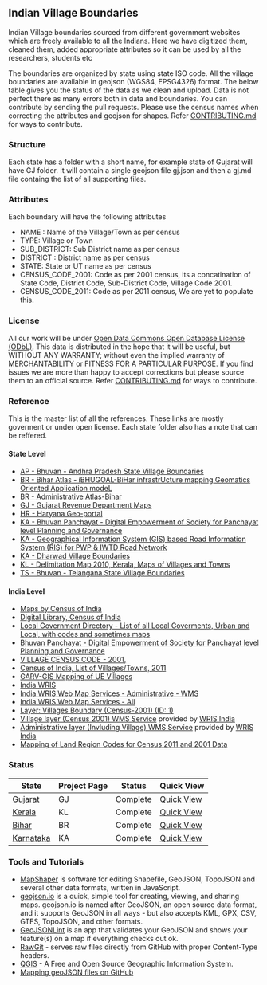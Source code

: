 ## Indian Village Boundaries
Indian Village boundaries sourced from different government websites which are freely available to all the Indians. Here we have digitized them, cleaned them, added appropriate attributes so it can be used by all the researchers, students etc

The boundaries are organized by state using state ISO code. All the village boundaries are available in geojson (WGS84, EPSG4326) format. The below table gives you the status of the data as we clean and upload. Data is not perfect there as many errors both in data and boundaries. You can contribute by sending the pull requests. Please use the census names when correcting the attributes and geojson for shapes. Refer [CONTRIBUTING.md](CONTRIBUTING.md) for ways to contribute.


### Structure
Each state has a folder with a short name, for example state of Gujarat will have GJ folder. It will contain a single geojson file gj.json and then a gj.md file containg the list of all supporting files.


### Attributes
Each boundary will have the following attributes

* NAME : Name of the Village/Town as per census
* TYPE: Village or Town
* SUB_DISTRICT: Sub District name as per census
* DISTRICT : District name as per census
* STATE: State or UT name as per census
* CENSUS_CODE_2001: Code as per 2001 census, its a concatination of State Code, District Code, Sub-District Code, Village Code 2001.
* CENSUS_CODE_2011: Code as per 2011 census, We are yet to populate this. 


### License
All our work will be under [Open Data Commons Open Database License (ODbL)](http://opendatacommons.org/licenses/odbl/). This data is distributed in the hope that it will be useful, but WITHOUT ANY WARRANTY; without even the implied warranty of MERCHANTABILITY or FITNESS FOR A PARTICULAR PURPOSE.  If you find issues we are more than happy to accept corrections but please source them to an official source. Refer [CONTRIBUTING.md](CONTRIBUTING.md) for ways to contribute.


### Reference
This is the master list of all the references. These links are mostly goverment or under open license. Each state folder also has a note that can be reffered.

#### State Level
- [AP - Bhuvan - Andhra Pradesh State Village Boundaries](http://bhuvan.nrsc.gov.in/state/ap)
- [BR - Bihar Atlas -  iBHUGOAL-BiHar infrastrUcture mapping Geomatics Oriented Application modeL](http://gis.bih.nic.in/Map/BiharMap.aspx)
- [BR - Administrative Atlas-Bihar](http://www.censusindia.gov.in/2011census/maps/atlas/Bihar.html)
- [GJ - Gujarat Revenue Department Maps](https://revenuedepartment.gujarat.gov.in/village-map)
- [HR - Haryana Geo-portal](http://www.harsac.org/hsdi.htm)
- [KA - Bhuvan Panchayat - Digital Empowerment of Society for Panchayat level Planning and Governance](http://www.bhuvan-panchayat.nrsc.gov.in/#SISDP)
- [KA - Geographical Information System (GIS) based Road Information System (RIS) for PWP & IWTD Road Network](http://103.241.144.46:8888/webris/webris)
- [KA - Dharwad Village Boundaries](http://www.dharwad.nic.in/dwd_vill.htm)
- [KL - Delimitation Map 2010, Kerala, Maps of Villages and Towns](http://delimitation.lsgkerala.gov.in/map)
- [TS - Bhuvan - Telangana State Village Boundaries](http://bhuvan.nrsc.gov.in/state/ts)

#### India Level
- [Maps by Census of India](http://www.censusindia.gov.in/2011-common/map.html)
- [Digital Library, Census of India](http://www.censusindia.gov.in/DigitalLibrary/MapsCategory.aspx)
- [Local Government Directory - List of all Local Goverments, Urban and Local, with codes and sometimes maps ](http://lgdirectory.gov.in/)
- [Bhuvan Panchayat - Digital Empowerment of Society for Panchayat level Planning and Governance](http://www.bhuvan-panchayat.nrsc.gov.in/#SISDP)
- [VILLAGE CENSUS CODE - 2001, ](http://pmgsy.nic.in/census-code.asp)
- [Census of India, List of Villages/Towns, 2011](http://censusindia.gov.in/2011census/Listofvillagesandtowns.aspx) 
- [GARV-GIS Mapping of UE Villages](https://ncog.gov.in/garvgis/admin/gisModule)
- [India WRIS](http://india-wris.nrsc.gov.in/GeoVisualization.html?UType=R2VuZXJhbA==?UName=)
- [India WRIS Web Map Services - Administrative - WMS](http://india-wris.nrsc.gov.in/arcgis/services/SubInfoSysLCC/Admin_subinfo_a/MapServer/WMSServer)
- [India WRIS Web Map Services - All](http://india-wris.nrsc.gov.in/WMSServicesApp.html?UType=R2VuZXJhbA==?UName=)
- [Layer: Villages Boundary (Census-2001) (ID: 1)](http://india-wris.nrsc.gov.in/ArcGIS/rest/services/SubInfoSysLCC/Rural/MapServer/1/query)
- [Village layer (Census 2001) WMS Service](http://india-wris.nrsc.gov.in/arcgis/services/SubInfoSysLCC/Rural/MapServer/WMSServer) provided by [WRIS India](http://india-wris.nrsc.gov.in/WMSServicesApp.html)
- [Administrative layer (Invluding Village) WMS Service](http://india-wris.nrsc.gov.in/arcgis/services/SubInfoSysLCC/Admin_subinfo_a/MapServer/WMSServer) provided by [WRIS India](http://india-wris.nrsc.gov.in/WMSServicesApp.html)
- [Mapping of Land Region Codes for Census 2011 and 2001 Data](https://egovstandards.gov.in/mapping_land_region_codification) 

### Status


State | Project Page | Status | Quick View 
------------ | ------------- | ------------- | ------------- 
[Gujarat](/gj) | GJ | Complete | [Quick View](https://github.com/datameet/indian_village_boundaries/blob/master/gj/gj.geojson)
[Kerala](/kl) | KL | Complete  | [Quick View](https://github.com/datameet/indian_village_boundaries/blob/master/kl/kl.geojson)
[Bihar](/br) | BR | Complete  | [Quick View](https://github.com/datameet/indian_village_boundaries/blob/master/br/br.geojson)
[Karnataka](/ka) | KA | Complete  | [Quick View](https://github.com/datameet/indian_village_boundaries/blob/master/ka/ka.geojson)

### Tools and Tutorials 
- [MapShaper](http://mapshaper.org/) is software for editing Shapefile, GeoJSON, TopoJSON and several other data formats, written in JavaScript.
- [geojson.io](http://geojson.io/) is a quick, simple tool for creating, viewing, and sharing maps. geojson.io is named after GeoJSON, an open source data format, and it supports GeoJSON in all ways - but also accepts KML, GPX, CSV, GTFS, TopoJSON, and other formats.
- [GeoJSONLint](http://geojsonlint.com/) is an app that validates your GeoJSON and shows your feature(s) on a map if everything checks out ok.
- [RawGit](https://rawgit.com/) - serves raw files directly from GitHub with proper Content-Type headers.
- [QGIS](http://www.qgis.org/en/site/) - A Free and Open Source Geographic Information System.
- [Mapping geoJSON files on GitHub](https://help.github.com/articles/mapping-geojson-files-on-github/) 

